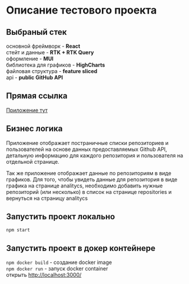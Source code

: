 # Описание тестового проекта

## Выбраный стек

основной фреймворк - **React** \
стейт и данные - **RTK + RTK Query** \
оформление - **MUI** \
библиотека для графиков - **HighCharts** \
файловая структура - **feature sliced** \
api - **public GitHub API**



## Прямая ссылка
[Приложение тут](https://fluffy-dolphin-17a9e7.netlify.app/)



## Бизнес логика

Приложение отображает постраничные списки репозиториев и пользователей на основе данных предоставляемых Github API, детальную информацию для каждого репозитория и пользователя на отдельной странице.

Так же приложение отображает данные по репозиториям в виде графиков. Для того, чтобы увидеть данные для репозитория в виде графика на странице analitycs, необходимо добавить нужные репозиторий (или несколько) в список на странице repositories и вернуться на страницу analitycs


## Запустить проект локально
`npm start`

## Запустить проект в докер контейнере
`npm docker build` - создание docker image \
`npm docker run` - запуск docker container \
открыть [http://localhost:3000/](http://localhost:3000/)


